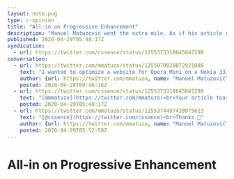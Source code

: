 ```yaml
---
layout: note.pug
type: c-opinion
title: "All-in on Progressive Enhancement"
description: "Manuel Matuzović went the extra mile. As if his article content wasn’t great already, look at his teaser image."
published: 2020-04-29T05:48:17Z
syndication:
  - url: https://twitter.com/cssence/status/1255373318645047298
conversation:
  - url: https://twitter.com/mmatuzo/status/1255070820872921088
    text: "I wanted to optimize a website for Opera Mini on a Nokia 3310. To my surprise, I didn’t have to change much, thanks to Progressive Enhancement.<br><br>In this article I explain why this principle is so important, and I provide you with some practical examples. [www.matuzo.at/blog/beauty-of-progressive-enhancement/](https://www.matuzo.at/blog/beauty-of-progressive-enhancement/)"
    author: {url: https://twitter.com/mmatuzo, name: "Manuel Matuzović"}
    posted: 2020-04-28T09:46:16Z
  - url: https://twitter.com/cssence/status/1255373318645047298
    text: "[@mmatuzo](https://twitter.com/mmatuzo)<br>Your article teaser image is 💯<br>🙂"
    posted: 2020-04-29T05:48:17Z
  - url: https://twitter.com/mmatuzo/status/1255374497428975623
    text: "[@cssence](https://twitter.com/cssence)<br>Thanks 🙂"
    author: {url: https://twitter.com/mmatuzo, name: "Manuel Matuzović"}
    posted: 2020-04-29T05:52:58Z
---
```


# All-in on Progressive Enhancement
